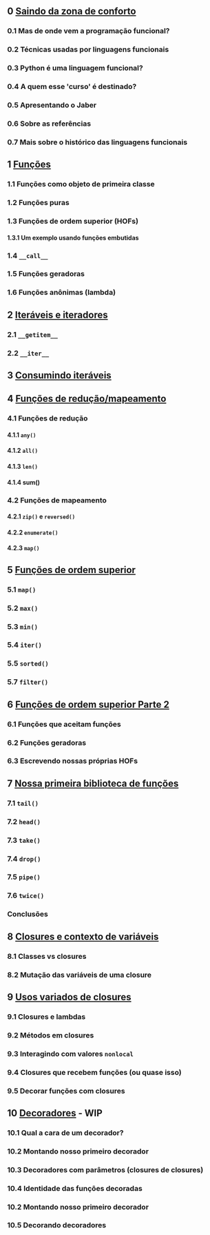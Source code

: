 ## 0 [Saindo da zona de conforto](roteiros/0_introducao.md)
### 0.1 Mas de onde vem a programação funcional?
### 0.2 Técnicas usadas por linguagens funcionais
### 0.3 Python é uma linguagem funcional?
### 0.4 A quem esse 'curso' é destinado?
### 0.5 Apresentando o Jaber
### 0.6 Sobre as referências
### 0.7 Mais sobre o histórico das linguagens funcionais
## 1 [Funções](roteiros/1_funcoes.md)
### 1.1 Funções como objeto de primeira classe
### 1.2 Funções puras
### 1.3 Funções de ordem superior (HOFs)
#### 1.3.1 Um exemplo usando funções embutidas
### 1.4 `__call__`
### 1.5 Funções geradoras
### 1.6 Funções anônimas (lambda)
## 2 [Iteráveis e iteradores](roteiros/2_iteraveis_iteradores.md)
### 2.1 `__getitem__`
### 2.2 `__iter__`
## 3 [Consumindo iteráveis](roteiros/3_consumindo_iteraveis.md)
## 4 [Funções de redução/mapeamento](roteiros/4_funcoes_reducao_mapeamento.md)
### 4.1 Funções de redução
#### 4.1.1 `any()`
#### 4.1.2 `all()`
#### 4.1.3 `len()`
#### 4.1.4 sum()
### 4.2 Funções de mapeamento
#### 4.2.1 `zip()` e `reversed()`
#### 4.2.2 `enumerate()`
#### 4.2.3 `map()`
## 5 [Funções de ordem superior](roteiros/5_hofs.md)
### 5.1 `map()`
### 5.2 `max()`
### 5.3 `min()`
### 5.4 `iter()`
### 5.5 `sorted()`
### 5.7 `filter()`
## 6 [Funções de ordem superior Parte 2](roteiros/6_funcoes_geradoras_e_hofs_p2.md)
### 6.1 Funções que aceitam funções
### 6.2 Funções geradoras
### 6.3 Escrevendo nossas próprias HOFs
## 7 [Nossa primeira biblioteca de funções](roteiros/7_construindo_nossa_lib.md)
### 7.1 `tail()`
### 7.2 `head()`
### 7.3 `take()`
### 7.4 `drop()`
### 7.5 `pipe()`
### 7.6 `twice()`
### Conclusões
## 8 [Closures e contexto de variáveis](roteiros/8_closures_1_escopo.md)
### 8.1 Classes vs closures
### 8.2 Mutação das variáveis de uma closure
## 9 [Usos variados de closures](roteiros/9_closures_2.md)
### 9.1 Closures e lambdas
### 9.2 Métodos em closures
### 9.3 Interagindo com valores `nonlocal`
### 9.4 Closures que recebem funções (ou quase isso)
### 9.5 Decorar funções com closures
## 10 [Decoradores](roteiros/10_decoradores.md) - WIP
### 10.1 Qual a cara de um decorador?
### 10.2 Montando nosso primeiro decorador
### 10.3 Decoradores com parâmetros (closures de closures)
### 10.4 Identidade das funções decoradas
### 10.2 Montando nosso primeiro decorador
### 10.5 Decorando decoradores

